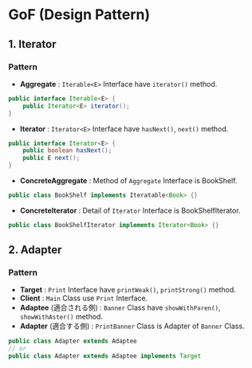 # GoF (Design Pattern)

## 1. Iterator

### Pattern
- **Aggregate** : `Iterable<E>` Interface have `iterator()` method.
```java
public interface Iterable<E> {
    public Iterator<E> iterator();
}
```
- **Iterator** : `Iterator<E>` Interface have `hasNext()`, `next()` method.
```java
public interface Iterator<E> {
    public boolean hasNext();
    public E next();
}
```
- **ConcreteAggregate** : Method of `Aggregate` Interface is BookShelf.
```java
public class BookShelf implements Iteratable<Book> {}
```
- **ConcreteIterator** : Detail of `Iterator` Interface is BookShelfIterator.
```java
public class BookShelfIterator implements Iterator<Book> {}
```

## 2. Adapter

### Pattern
- **Target** : `Print` Interface have `printWeak()`, `printStrong()` method.
- **Client** : `Main` Class use `Print` Interface.
- **Adaptee** (適合される側) : `Banner` Class have `showWithParen()`, `showWithAster()` method.
- **Adapter** (適合する側) : `PrintBanner` Class is Adapter of `Banner` Class.
```java
public class Adapter extends Adaptee
// or
public class Adapter extends Adaptee implements Target
```
